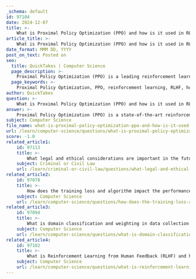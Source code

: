 ```yaml
---
_schema: default
id: 97104
date: 2024-12-07
title: >-
    What is Proximal Policy Optimization (PPO) and how is it used in RLHF?
article_title: >-
    What is Proximal Policy Optimization (PPO) and how is it used in RLHF?
date_format: MMM DD, YYYY
post_on_text: Posted on
seo:
  title: QuickTakes | Computer Science
  page_description: >-
    Proximal Policy Optimization (PPO) is a leading reinforcement learning algorithm used in Reinforcement Learning from Human Feedback (RLHF) to align language models with human preferences through effective training mechanisms.
  page_keywords: >-
    Proximal Policy Optimization, PPO, reinforcement learning, RLHF, human feedback, decision-making, intelligent agent, continuous control, language models, reward model, supervised fine-tuning, policy optimization, computational cost, hyperparameter tuning
author: QuickTakes
question: >-
    What is Proximal Policy Optimization (PPO) and how is it used in RLHF?
answer: >-
    Proximal Policy Optimization (PPO) is a state-of-the-art reinforcement learning (RL) algorithm that was developed by John Schulman and introduced by OpenAI in 2017. It is designed to train an intelligent agent's decision-making function to accomplish complex tasks. PPO has gained popularity due to its balance between performance and ease of understanding, making it a go-to algorithm in various applications, including continuous control tasks.\n\nIn the context of Reinforcement Learning from Human Feedback (RLHF), PPO plays a crucial role. RLHF is increasingly recognized as a vital component for aligning large language models (LLMs) with human preferences. In this framework, PPO is employed to learn from sparse, sentence-level rewards, which can be particularly challenging in traditional deep reinforcement learning settings. The algorithm's ability to handle high-dimensional action spaces, such as the vast vocabulary of language models, makes it suitable for this task.\n\nThe RLHF training process typically involves three main stages: supervised fine-tuning (SFT), reward model (RM) training, and the application of PPO to optimize the policy based on the reward model. During the PPO phase, the model generates text, which is then evaluated using the reward model to provide feedback. This feedback is used to update the model's parameters in a way that maximizes the expected rewards, thereby aligning the model's outputs more closely with human preferences.\n\nDespite its effectiveness, PPO does come with challenges, including high computational costs and the need for sensitive hyperparameter tuning. Nevertheless, it remains a popular choice among practitioners for its empirical success in aligning state-of-the-art LLMs and its foundational role in the RLHF process.
subject: Computer Science
file_name: what-is-proximal-policy-optimization-ppo-and-how-is-it-used-in-rlhf.md
url: /learn/computer-science/questions/what-is-proximal-policy-optimization-ppo-and-how-is-it-used-in-rlhf
score: -1.0
related_article1:
    id: 97113
    title: >-
        What legal and ethical considerations are important in the future research of AI?
    subject: Criminal or Civil Law
    url: /learn/criminal-or-civil-law/questions/what-legal-and-ethical-considerations-are-important-in-the-future-research-of-ai
related_article2:
    id: 97078
    title: >-
        How does the training loss and algorithm impact the performance of large language models?
    subject: Computer Science
    url: /learn/computer-science/questions/how-does-the-training-loss-and-algorithm-impact-the-performance-of-large-language-models
related_article3:
    id: 97094
    title: >-
        What is domain classification and weighting in data collection for language models?
    subject: Computer Science
    url: /learn/computer-science/questions/what-is-domain-classification-and-weighting-in-data-collection-for-language-models
related_article4:
    id: 97102
    title: >-
        What is Reinforcement Learning from Human Feedback (RLHF) and how is it applied in post-training?
    subject: Computer Science
    url: /learn/computer-science/questions/what-is-reinforcement-learning-from-human-feedback-rlhf-and-how-is-it-applied-in-posttraining
---
```


&nbsp;